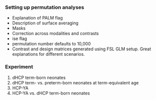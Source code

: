 ### Setting up permutation analyses
- Explanation of PALM flag
- Description of surface averaging
- Masks
- Correction across modalities and contrasts
- ise flag
- permutation number defaults to 10,000
- Contrast and design matrices generated using FSL GLM setup. Great explanations for different scenarios. 

### Experiment
1. dHCP term-born neonates
2. dHCP term- vs. preterm-born neonates at term-equivalent age
3. HCP-YA
4. HCP-YA vs. dHCP term-born neonates 

